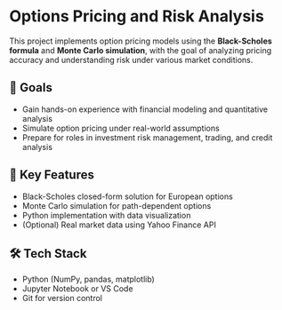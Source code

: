 # Options Pricing and Risk Analysis

This project implements option pricing models using the **Black-Scholes formula** and **Monte Carlo simulation**, with the goal of analyzing pricing accuracy and 
understanding risk under various market conditions.

## 🚀 Goals

- Gain hands-on experience with financial modeling and quantitative analysis
- Simulate option pricing under real-world assumptions
- Prepare for roles in investment risk management, trading, and credit analysis

## 📌 Key Features

- Black-Scholes closed-form solution for European options
- Monte Carlo simulation for path-dependent options
- Python implementation with data visualization
- (Optional) Real market data using Yahoo Finance API

## 🛠️ Tech Stack

- Python (NumPy, pandas, matplotlib)
- Jupyter Notebook or VS Code
- Git for version control
